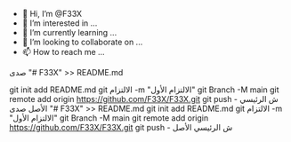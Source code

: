 - 👋 Hi, I’m @F33X
- 👀 I’m interested in ...
- 🌱 I’m currently learning ...
- 💞️ I’m looking to collaborate on ...
- 📫 How to reach me ...

<!---
F33X/F33X is a ✨ special ✨ repository because its `README.md` (this file) appears on your GitHub profile.
You can click the Preview link to take a look at your changes.
--->صدى "# F33X" >> README.md 
git init 
add README.md 
git الالتزام -m "الالتزام الأول" git 
Branch -M main 
git remote add origin https://github.com/F33X/F33X.git
 git push - ش الرئيسي الأصل
صدى "# F33X" >> README.md 
git init 
add README.md 
git الالتزام -m "الالتزام الأول" git 
Branch -M main 
git remote add origin https://github.com/F33X/F33X.git
 git push - ش الرئيسي الأصل

